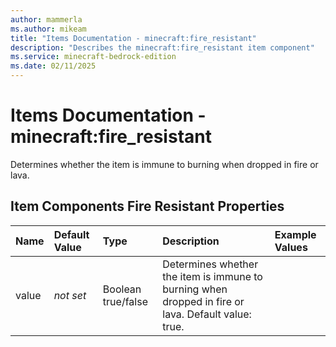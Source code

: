 ```yaml
---
author: mammerla
ms.author: mikeam
title: "Items Documentation - minecraft:fire_resistant"
description: "Describes the minecraft:fire_resistant item component"
ms.service: minecraft-bedrock-edition
ms.date: 02/11/2025 
---
```


# Items Documentation - minecraft:fire_resistant

Determines whether the item is immune to burning when dropped in fire or lava.


## Item Components Fire Resistant Properties

|Name       |Default Value |Type |Description |Example Values |
|:----------|:-------------|:----|:-----------|:------------- |
| value | *not set* | Boolean true/false | Determines whether the item is immune to burning when dropped in fire or lava. Default value: true. |  | 